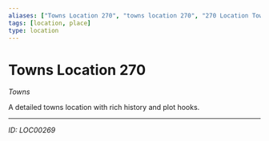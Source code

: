 ```yaml
---
aliases: ["Towns Location 270", "towns location 270", "270 Location Towns"]
tags: [location, place]
type: location
---
```


# Towns Location 270

*Towns*

A detailed towns location with rich history and plot hooks.

---
*ID: LOC00269*